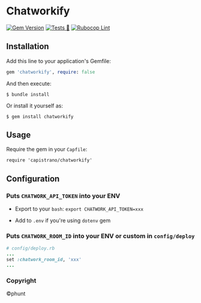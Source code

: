 # Chatworkify

[![Gem Version](https://badge.fury.io/rb/chatworkify.svg)](https://badge.fury.io/rb/chatworkify)
[![Tests 🧪](https://github.com/rs-phunt/chatworkify/actions/workflows/run_tests.yml/badge.svg)](https://github.com/rs-phunt/chatworkify/actions/workflows/run_tests.yml)
[![Rubocop Lint](https://github.com/rs-phunt/chatworkify/actions/workflows/run_rubocop.yml/badge.svg)](https://github.com/rs-phunt/chatworkify/actions/workflows/run_rubocop.yml)

## Installation

Add this line to your application's Gemfile:

```ruby
gem 'chatworkify', require: false
```

And then execute:

    $ bundle install

Or install it yourself as:

    $ gem install chatworkify

## Usage

Require the gem in your `Capfile`:

    require 'capistrano/chatworkify'

## Configuration

### Puts `CHATWORK_API_TOKEN` into your ENV

- Export to your `bash`: `export CHATWORK_API_TOKEN=xxx`

- Add to `.env` if you're using `dotenv` gem


### Puts `CHATWORK_ROOM_ID` into your ENV or custom in `config/deploy`

```ruby
# config/deploy.rb
...
set :chatwork_room_id, 'xxx'
...
```

### Copyright

©phunt
